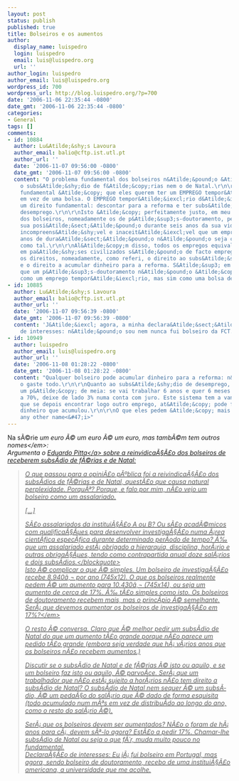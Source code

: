```yaml
---
layout: post
status: publish
published: true
title: Bolseiros e os aumentos
author:
  display_name: luispedro
  login: luispedro
  email: luis@luispedro.org
  url: ''
author_login: luispedro
author_email: luis@luispedro.org
wordpress_id: 700
wordpress_url: http://blog.luispedro.org/?p=700
date: '2006-11-06 22:35:44 -0800'
date_gmt: '2006-11-06 22:35:44 -0800'
categories:
- General
tags: []
comments:
- id: 10884
  author: Lu&Atilde;&shy;s Lavoura
  author_email: balio@cftp.ist.utl.pt
  author_url: ''
  date: '2006-11-07 09:56:00 -0800'
  date_gmt: '2006-11-07 09:56:00 -0800'
  content: "O problema fundamental dos bolseiros n&Atilde;&pound;o &Atilde;&copy;
    o subs&Atilde;&shy;dio de f&Atilde;&copy;rias nem o de Natal.\r\n\r\nO problema
    fundamental &Atilde;&copy; que eles querem ter um EMPREGO tempor&Atilde;&iexcl;rio,
    em vez de uma bolsa. O EMPREGO tempor&Atilde;&iexcl;rio d&Atilde;&iexcl;-lhes
    um direito fundamental: descontar para a reforma e ter subs&Atilde;&shy;dio de
    desemprego.\r\n\r\nIsto &Atilde;&copy; perfeitamente justo, em meu entender. Muitos
    dos bolseiros, nomeadamente os de p&Atilde;&sup3;s-doutoramento, permanecem na
    sua posi&Atilde;&sect;&Atilde;&pound;o durante seis anos da sua vida. &Atilde;&permil;
    incompreens&Atilde;&shy;vel e inaceit&Atilde;&iexcl;vel que um emprrego com seis
    anos de dura&Atilde;&sect;&Atilde;&pound;o n&Atilde;&pound;o seja considerado
    como tal.\r\n\r\nAl&Atilde;&copy;m disso, todos os empregos equivalentes (p&Atilde;&sup3;s-doutoramento)
    em pa&Atilde;&shy;ses civilizados s&Atilde;&pound;o de facto empregos, com todos
    os direitos, nomeadamente, como referi, o direito ao subs&Atilde;&shy;dio de desemprego,
    e o direito a acumular dinheiro para a reforma. S&Atilde;&sup3; em Portugal &Atilde;&copy;
    que um p&Atilde;&sup3;s-doutoramento n&Atilde;&pound;o &Atilde;&copy; considerado
    como um emprego tempor&Atilde;&iexcl;rio, mas sim como uma bolsa de forma&Atilde;&sect;&Atilde;&pound;o."
- id: 10885
  author: Lu&Atilde;&shy;s Lavoura
  author_email: balio@cftp.ist.utl.pt
  author_url: ''
  date: '2006-11-07 09:56:39 -0800'
  date_gmt: '2006-11-07 09:56:39 -0800'
  content: 'J&Atilde;&iexcl; agora, a minha declara&Atilde;&sect;&Atilde;&pound;o
    de interesses: n&Atilde;&pound;o sou nem nunca fui bolseiro da FCT.'
- id: 10949
  author: luispedro
  author_email: luis@luispedro.org
  author_url: ''
  date: '2006-11-08 01:28:22 -0800'
  date_gmt: '2006-11-08 01:28:22 -0800'
  content: "Qualquer bolseiro pode acumular dinheiro para a reforma: n&Atilde;&pound;o
    o gaste todo.\r\n\r\nQuanto ao subs&Atilde;&shy;dio de desemprego, idem, construa
    um p&Atilde;&copy; de meia: se vai trabalhar 6 anos e quer 6 meses de desemprego
    a 70%, deixe de lado 3% numa conta com juro. Este sistema tem a vantagem enorme
    que se depois encontrar logo outro emprego, at&Atilde;&copy; pode ficar com o
    dinheiro que acumulou.\r\n\r\nO que eles pedem &Atilde;&copy; mais dinheiro, <i>by
    any other name<&#47;i>"
---
```

<p>Na s&Atilde;&copy;rie <em>um euro &Atilde;&copy; um euro &Atilde;&copy; um euro, mas tamb&Atilde;&copy;m tem outros nomes<&#47;em>:<br />
Argumenta o <a href="http:&#47;&#47;daliteratura.blogspot.com&#47;2006&#47;11&#47;bolseiros-ou-assalariados.html">Eduardo Pitta<&#47;a> sobre a reinvidica&Atilde;&sect;&Atilde;&pound;o dos bolseiros de receberem subs&Atilde;&shy;dio de f&Atilde;&copy;rias e de Natal:</p>
<blockquote><p>O que passou para a opini&Atilde;&pound;o p&Atilde;&ordm;blica foi a reivindica&Atilde;&sect;&Atilde;&pound;o dos subs&Atilde;&shy;dios de f&Atilde;&copy;rias e de Natal, quest&Atilde;&pound;o que causa natural perplexidade. Porqu&Atilde;&ordf;? Porque, e falo por mim, n&Atilde;&pound;o vejo um bolseiro como um assalariado.</p>
<p>[...]</p>
<p>S&Atilde;&pound;o assalariados da institui&Atilde;&sect;&Atilde;&pound;o A ou B? Ou s&Atilde;&pound;o acad&Atilde;&copy;micos com qualifica&Atilde;&sect;&Atilde;&micro;es para desenvolver investiga&Atilde;&sect;&Atilde;&pound;o numa &Atilde;&iexcl;rea cient&Atilde;&shy;fica espec&Atilde;&shy;fica durante determinado per&Atilde;&shy;odo de tempo? &Atilde;&permil; que um assalariado est&Atilde;&iexcl; obrigado a hierarquia, disciplina, hor&Atilde;&iexcl;rio e outras obriga&Atilde;&sect;&Atilde;&micro;es, tendo como contrapartida anual doze sal&Atilde;&iexcl;rios e dois subs&Atilde;&shy;dios.<&#47;blockquote><br />
Isto &Atilde;&copy; complicar o que &Atilde;&copy; simples. Um bolseiro de investiga&Atilde;&sect;&Atilde;&pound;o recebe 8.940&acirc;&sbquo;&not; por ano (745x12). O que os bolseiros realmente pedem &Atilde;&copy; um aumento para 10.430&acirc;&sbquo;&not; (745x14), ou seja um aumento de cerca de 17%. &Atilde;&permil; t&Atilde;&pound;o simples como isto. Os bolseiros de doutoramento recebem mais, mas o princ&Atilde;&shy;pio &Atilde;&copy; semelhante. <em>Ser&Atilde;&iexcl; que devemos aumentar os bolseiros de investiga&Atilde;&sect;&Atilde;&pound;o em 17%?<&#47;em></p>
<p>O resto &Atilde;&copy; conversa. Claro que &Atilde;&copy; melhor pedir um subs&Atilde;&shy;dio de Natal do que um aumento t&Atilde;&pound;o grande porque n&Atilde;&pound;o parece um pedido t&Atilde;&pound;o grande (embora seja verdade que h&Atilde;&iexcl; v&Atilde;&iexcl;rios anos que os bolseiros n&Atilde;&pound;o recebem aumentos.)</p>
<p>Discutir se o subs&Atilde;&shy;dio de Natal e de f&Atilde;&copy;rias &Atilde;&copy; isto ou aquilo, e se um bolseiro faz isto ou aquilo, &Atilde;&copy; parvo&Atilde;&shy;ce. Ser&Atilde;&iexcl; que um trabalhador que n&Atilde;&pound;o est&Atilde;&iexcl; sujeito a hor&Atilde;&iexcl;rios n&Atilde;&pound;o tem direito a subs&Atilde;&shy;dio de Natal? O subs&Atilde;&shy;dio de Natal nem sequer &Atilde;&copy; um subs&Atilde;&shy;dio, &Atilde;&copy; um peda&Atilde;&sect;o do sal&Atilde;&iexcl;rio que &Atilde;&copy; dado de forma esquisita (todo acumulado num m&Atilde;&ordf;s em vez de distribu&Atilde;&shy;do ao longo do ano, como o resto do sal&Atilde;&iexcl;rio &Atilde;&copy;).</p>
<p>Ser&Atilde;&iexcl; que os bolseiros devem ser aumentados? N&Atilde;&pound;o o foram de h&Atilde;&iexcl; anos para c&Atilde;&iexcl;, devem s&Atilde;&ordf;-lo agora? Est&Atilde;&pound;o a pedir 17%. Chamar-lhe subs&Atilde;&shy;dio de Natal ou seja o que f&Atilde;&acute;r, muda muito pouco no fundamental.<br />
Declara&Atilde;&sect;&Atilde;&pound;o de interesses: Eu j&Atilde;&iexcl; fui bolseiro em Portugal, mas agora, sendo bolseiro de doutoramento, recebo de uma institui&Atilde;&sect;&Atilde;&pound;o americana, a universidade que me acolhe.</p>
